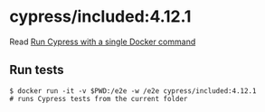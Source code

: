 <!--
WARNING: this file was autogenerated by generate-included-image.js using

    npm run add:included -- 4.12.1 cypress/browsers:node12.18.0-chrome83-ff77
-->

# cypress/included:4.12.1

Read [Run Cypress with a single Docker command][blog post url]

## Run tests

```shell
$ docker run -it -v $PWD:/e2e -w /e2e cypress/included:4.12.1
# runs Cypress tests from the current folder
```

[blog post url]: https://www.cypress.io/blog/2019/05/02/run-cypress-with-a-single-docker-command/
